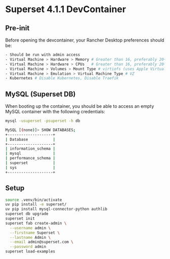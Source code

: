 # Superset 4.1.1 DevContainer

## Pre-init

Before opening the devcontainer, your Rancher Desktop preferences should be:

```bash
- Should be run with admin access
- Virtual Machine > Hardware > Memory # Greater than 16, preferably 20+ GB
- Virtual Machine > Hardware > CPUs   # Greater than 16, preferably 20+ GB
- Virtual Machine > Volumes > Mount Type # virtiofs (uses Apple Virtualization)
- Virtual Machine > Emulation > Virtual Machine Type # VZ
- Kubernetes # Disable Kubernetes, Disable Traefik

```

## MySQL (Superset DB)

When booting up the container, you should be able to access an empty MySQL container with the following credentials:

```bash
mysql -usuperset -psuperset -h db

MySQL [(none)]> SHOW DATABASES;
+--------------------+
| Database           |
+--------------------+
| information_schema |
| mysql              |
| performance_schema |
| superset           |
| sys                |
+--------------------+

```

## Setup

```bash
source .venv/bin/activate
uv pip install -e superset/
uv pip install mysql-connector-python authlib
superset db upgrade
superset init
superset fab create-admin \
  --username admin \
  --firstname Superset \
  --lastname Admin \
  --email admin@superset.com \
  --password admin
superset load-examples
```
